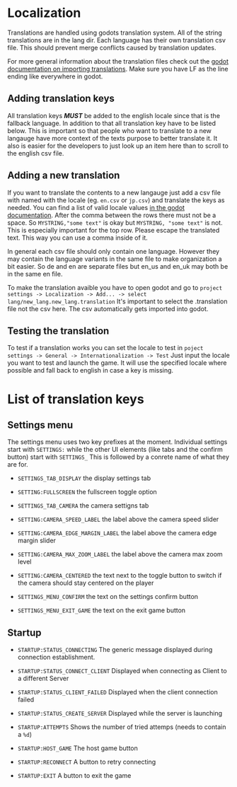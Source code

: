 # Localization

Translations are handled using godots translation system.
All of the string translations are in the lang dir.
Each language has their own translation csv file.
This should prevent merge conflicts caused by translation updates.

For more general information about the translation files check out the [godot documentation on importing translations](https://docs.godotengine.org/en/3.1/getting_started/workflow/assets/importing_translations.html).
Make sure you have LF as the line ending like everywhere in godot.

## Adding translation keys

All translation keys ***MUST*** be added to the english locale since that is the fallback language.
In addition to that all translation key have to be listed below.
This is important so that people who want to translate to a new langauge have more context of the texts purpose to better translate it.
It also is easier for the developers to just look up an item here than to scroll to the english csv file.

## Adding a new translation

If you want to translate the contents to a new langauge just add a csv file with named with the locale (eg. `en.csv` or `jp.csv`) and translate the keys as needed.
You can find a list of valid locale values [in the godot documentation](https://docs.godotengine.org/en/3.1/tutorials/i18n/locales.html#doc-locales).
After the comma between the rows there must not be a space.
So `MYSTRING,"some text"` is okay but `MYSTRING, "some text"` is not.
This is especially important for the top row.
Please escape the translated text.
This way you can use a comma inside of it.

In general each csv file should only contain one language.
However they may contain the language variants in the same file to make organization a bit easier.
So de and en are separate files but en_us and en_uk may both be in the same en file.

To make the translation avaible you have to open godot and go to `project settings -> Localization -> Add... -> select lang/new_lang.new_lang.translation`
It's important to select the .translation file not the csv here.
The csv automatically gets imported into godot.

## Testing the translation

To test if a translation works you can set the locale to test in `poject settings -> General -> Internationalization -> Test`
Just input the locale you want to test and launch the game.
It will use the specified locale where possible and fall back to english in case a key is missing.

# List of translation keys

## Settings menu

The settings menu uses two key prefixes at the moment.
Individual settings start with `SETTINGS:` while the other UI elements (like tabs and the confirm button) start with `SETTINGS_`
This is followed by a conrete name of what they are for.

* `SETTINGS_TAB_DISPLAY` the display settings tab
* `SETTING:FULLSCREEN` the fullscreen toggle option

* `SETTINGS_TAB_CAMERA` the camera settigns tab
* `SETTING:CAMERA_SPEED_LABEL` the label above the camera speed slider
* `SETTING:CAMERA_EDGE_MARGIN_LABEL` the label above the camera edge margin slider
* `SETTING:CAMERA_MAX_ZOOM_LABEL` the label above the camera max zoom level
* `SETTING:CAMERA_CENTERED` the text next to the toggle button to switch if the camera should stay centered on the player

* `SETTINGS_MENU_CONFIRM` the text on the settings confirm button
* `SETTINGS_MENU_EXIT_GAME` the text on the exit game button

## Startup

* `STARTUP:STATUS_CONNECTING` The generic message displayed during connection establishment.
* `STARTUP:STATUS_CONNECT_CLIENT` Displayed when connecting as Client to a different Server
* `STARTUP:STATUS_CLIENT_FAILED` Displayed when the client connection failed
* `STARTUP:STATUS_CREATE_SERVER` Displayed while the server is launching

* `STARTUP:ATTEMPTS` Shows the number of tried attemps (needs to contain a `%d`)

* `STARTUP:HOST_GAME` The host game button
* `STARTUP:RECONNECT` A button to retry connecting
* `STARTUP:EXIT` A button to exit the game
